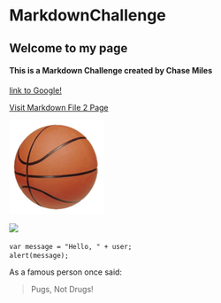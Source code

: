 # MarkdownChallenge
## Welcome to my page
#### This is a Markdown Challenge created by Chase Miles
[link to Google!](http://google.com)

[Visit Markdown File 2 Page](https://github.com/ChaseMiles/MarkdownChallenge/blob/master/MarkdownFile2) 

![](170px-Basketball.png)

![](https://pbs.twimg.com/profile_images/477506725025546242/mhTxlfX_.jpeg) 

```var user = "visitor";
var message = "Hello, " + user;
alert(message);
```

As a famous person once said: 
> Pugs,
> Not Drugs!
